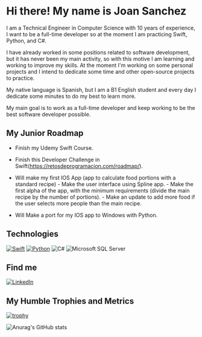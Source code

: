 
# Hi there! My name is Joan Sanchez

I am a Technical Engineer in Computer Science with 10 years of experience, I want to be a full-time developer so at the moment I am practicing Swift, Python, and C#.

I have already worked in some positions related to software development, but it has never been my main activity, so with this motive I am learning and working to improve my skills. At the moment I'm working on some personal projects and I intend to dedicate some time and other open-source projects to practice.

My native language is Spanish, but I am a B1 English student and every day I dedicate some minutes to do my best to learn more.

My main goal is to work as a full-time developer and keep working to be the best software developer possible.


## My Junior Roadmap

- Finish my Udemy Swift Course.

- Finish this Developer Challenge in Swift(https://retosdeprogramacion.com/roadmap/).

- Will make my first IOS App (app to calculate food portions with a standard recipe)
        - Make the user interface using Spline app.
        - Make the first alpha of the app, with the minimum requirements (divide the main recipe by the number of portions).
        - Make an update to add more food if the user selects more people than the main recipe.

- Will Make a port for my IOS app to Windows with Python.


## Technologies

[![Swift](https://img.shields.io/badge/swift%20-%20black?style=for-the-badge&logo=swift&logoColor=white&labelColor=orange
)](https://choosealicense.com/licenses/mit/)
[![Python](https://img.shields.io/badge/python%20-%20black?style=for-the-badge&logo=python&logoColor=white&labelColor=green
)](https://opensource.org/licenses/)
![C#](https://img.shields.io/badge/C%23%20-%20black?style=for-the-badge&logo=c%23&logoColor=white&labelColor=0246ad)
![Microsoft SQL Server](https://img.shields.io/badge/sql%20server%20-%20black?style=for-the-badge&logo=Microsoft%20SQL%20Server&logoColor=white&labelColor=red&color=black)

## Find me

[![LinkedIn](https://img.shields.io/badge/LinkedIn%20-%20blue?style=for-the-badge&logo=LinkedIn&logoColor=white&labelColor=blue&color=black&link=https%3A%2F%2Fwww.linkedin.com%2Fin%2Fjoan-carlos-sanchez-santos-233930a4%2F)](https://www.linkedin.com/in/joan-carlos-sanchez-santos-233930a4/)

## My Humble Trophies and Metrics

[![trophy](https://github-profile-trophy.vercel.app/?username=KanonZVE&theme=onedark)](https://github.com/ryo-ma/github-profile-trophy)

![Anurag's GitHub stats](https://github-readme-stats.vercel.app/api?username=kanonzve&show_icons=true&theme=midnight-purple)


